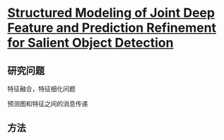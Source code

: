 
# [Structured Modeling of Joint Deep Feature and Prediction Refinement for Salient Object Detection](https://arxiv.org/pdf/1909.04366.pdf)


## 研究问题

特征融合，特征细化问题

预测图和特征之间的消息传递

## 方法
